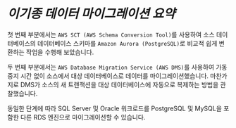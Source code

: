 # ***이기종 데이터 마이그레이션 요약***

첫 번째 부분에서는 ```AWS SCT (AWS Schema Conversion Tool)```를 사용하여 소스 데이터베이스의 데이터베이스 스키마를 ```Amazon Aurora (PostgreSQL)```로 비교적 쉽게 변환하는 작업을 수행해 보았습니다.

두 번째 부분에서는 ```AWS Database Migration Service (AWS DMS)```를 사용하여 가동 중지 시간 없이 소스에서 대상 데이터베이스로 데이터를 마이그레이션했습니다. 마찬가지로 DMS가 소스의 새 트랜잭션을 대상 데이터베이스에 자동으로 복제하는 방법을 관찰했습니다.

동일한 단계에 따라 SQL Server 및 Oracle 워크로드를 PostgreSQL 및 MySQL을 포함한 다른 RDS 엔진으로 마이그레이션할 수 있습니다.

